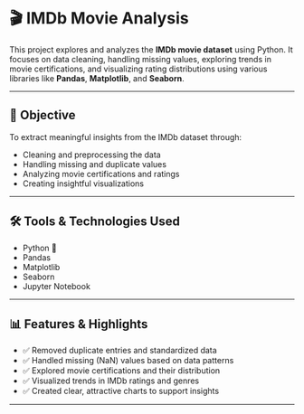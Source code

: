 # 🎬 IMDb Movie Analysis

This project explores and analyzes the **IMDb movie dataset** using Python. It focuses on data cleaning, handling missing values, exploring trends in movie certifications, and visualizing rating distributions using various libraries like **Pandas**, **Matplotlib**, and **Seaborn**.

---

## 📌 Objective

To extract meaningful insights from the IMDb dataset through:
- Cleaning and preprocessing the data
- Handling missing and duplicate values
- Analyzing movie certifications and ratings
- Creating insightful visualizations

---

## 🛠️ Tools & Technologies Used

- Python 🐍
- Pandas
- Matplotlib
- Seaborn
- Jupyter Notebook

---

## 📊 Features & Highlights

- ✅ Removed duplicate entries and standardized data
- ✅ Handled missing (NaN) values based on data patterns
- ✅ Explored movie certifications and their distribution
- ✅ Visualized trends in IMDb ratings and genres
- ✅ Created clear, attractive charts to support insights

---

